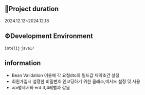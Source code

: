  ## 📅Project duration
2024.12.12~2024.12.18

## ⚙️Development Environment
```intelij``` ```java17```

## information
- Bean Validation 이용해 각 요청dto의 필드값 제약조건 설정
- 회원가입시 설정한 비밀번호 인코딩하기 위한 클래스,메서드 설정 밎 사용
- api명세서와 erd 3,4레벨과 같음
